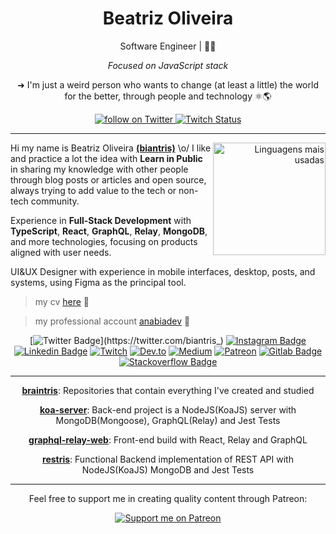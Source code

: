 <h1 align="center"> Beatriz Oliveira </h1>

<div align="center">
Software Engineer | 🏳️‍🌈
    
*Focused on JavaScript stack*

➜ I'm just a weird person who wants to change (at least a little) the world for the better, through people and technology ⚛️🌎
</div>

<div align="center">
    <a href="https://twitter.com/intent/follow?screen_name=biantris_">
        <img src="https://img.shields.io/twitter/follow/biantris_?style=social&logo=twitter"
        alt="follow on Twitter">
    </a>
    <a href="https://www.twitch.tv/biantriz">
    <img alt="Twitch Status" src="https://img.shields.io/twitch/status/biantriz?style=social">
    </a>
</div>

---

<div align="right">
     <a href="https://github.com/biantris">
        <img height="180em" src="https://github-readme-stats.vercel.app/api/top-langs/?username=biantris&hide=html&layout=compact&&show_icons=true&line_height=27&count_private=true&theme=radical"
        alt="Linguagens mais usadas" align="right">
    </a>
</div>

Hi my name is Beatriz Oliveira [**(biantris)**](https://twitter.com/biantris_) \o/ I like and practice a lot the idea with **Learn in Public** in sharing my knowledge with other people through blog posts or articles and open source, always trying to add value to the tech or non-tech community.

Experience in **Full-Stack Development** with **TypeScript**, **React**, **GraphQL**, **Relay**, **MongoDB**, and more technologies, focusing on products aligned with user needs.

UI&UX Designer with experience in mobile interfaces, desktop, posts, and systems, using Figma as the principal tool.

> my cv [here](https://www.cvkeep.com/cv/266e7beb0afd30a7b2199fd713d7684b) 📄

> my professional account [anabiadev](https://github.com/anabiadev) 💼

<div align="center">

[![Twitter Badge](https://img.shields.io/badge/-Twitter-blue?style=flat-square&logo=Twitter&logoColor=white&link=https://twitter.com/biantris_)](https://twitter.com/biantris_)
[![Instagram Badge](https://img.shields.io/badge/-Instagram-F954AD?style=flat-square&logo=Instagram&logoColor=white&link=https://www.instagram.com/anabeaoliver/)](https://www.instagram.com/biantrisdev/)
[![Linkedin Badge](https://img.shields.io/badge/-LinkedIn-blue?style=flat-square&logo=Linkedin&logoColor=white&link=https://www.linkedin.com/in/beatriiz-oliveiraa/)](https://www.linkedin.com/in/beatriiz-oliveiraa/)
[![Twitch](https://img.shields.io/badge/-Twitch-purple?style=flat-square&logo=Twitch&logoColor=white&link=https://www.twitch.tv/biantris)](https://www.twitch.tv/biantris)
[![Dev.to](https://img.shields.io/badge/-Dev.to-black?style=flat-square&logo=DevTo&logoColor=white&link=https://dev.to/beatrizoliveira)](https://dev.to/beatrizoliveira)
[![Medium](https://img.shields.io/badge/-Medium-grey?style=flat-square&logo=Medium&logoColor=white&link=https://beatrizoliveiraa.medium.com/)](https://beatrizoliveiraa.medium.com/)
[![Patreon](https://img.shields.io/badge/-Patreon-F96854?style=flat-square&logo=Patreon&logoColor=white&link=https://www.patreon.com/beatrizoliveira)](https://www.patreon.com/beatrizoliveira)
[![Gitlab Badge](https://img.shields.io/badge/-Gitlab-F6C600?style=flat-square&logo=Gitlab&logoColor=white&link=https://gitlab.com/BeatrizOliveira250)](https://gitlab.com/BeatrizOliveira250)
[![Stackoverflow Badge](https://img.shields.io/badge/-Stackoverflow-4CA143?style=flat-square&logo=Stackoverflow&logoColor=white&link=https://pt.stackoverflow.com/users/198568/beatriz-oliveira)](https://pt.stackoverflow.com/users/198568/beatriz-oliveira)
    
 </div>

----
 
 <div align="center">
   
 [**braintris**](https://github.com/biantris/braintris): Repositories that contain everything I've created and studied
 
 [**koa-server**](https://github.com/biantris/koa-server): Back-end project is a NodeJS(KoaJS) server with MongoDB(Mongoose), GraphQL(Relay) and Jest Tests

 [**graphql-relay-web**](https://github.com/biantris/graphql-relay-web): Front-end build with React, Relay and GraphQL
 
 [**restris**](https://github.com/biantris/restris): Functional Backend implementation of REST API with NodeJS(KoaJS) MongoDB and Jest Tests
 
---
    
 <p> Feel free to support me in creating quality content through Patreon: </p>
    <a href="https://patreon.com/beatrizoliveira"><img src="https://img.shields.io/endpoint.svg?url=https%3A%2F%2Fshieldsio-patreon.vercel.app%2Fapi%3Fusername%3Dbeatrizoliveira%26type%3Dpatrons&style=flat-square" alt="Support me on Patreon" /></a>
</div>
